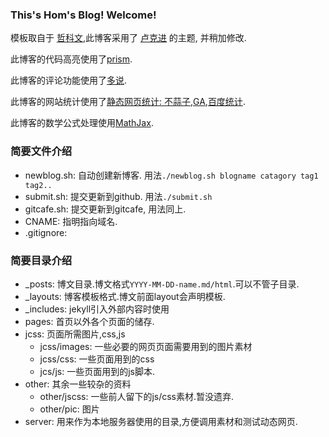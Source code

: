 ### This's Hom's Blog! Welcome!

模板取自于 [哲科文](http://jerkwin.github.io/),此博客采用了 [卢克进](http://geeklu.com/) 的主题, 并稍加修改.

此博客的代码高亮使用了[prism](http://prismjs.com/).

此博客的评论功能使用了[多说](http://duoshuo.com/).

此博客的网站统计使用了[静态网页统计: 不蒜子](http://ibruce.info/2015/04/04/busuanzi/),[GA](http://www.google.com/analytics/ce/mws/),[百度统计](http://tongji.baidu.com/web/welcome/login).

此博客的数学公式处理使用[MathJax](https://www.mathjax.org/).

### 简要文件介绍

- newblog.sh: 自动创建新博客. 用法`./newblog.sh blogname catagory tag1 tag2..`
- submit.sh: 提交更新到github. 用法`./submit.sh`
- gitcafe.sh: 提交更新到gitcafe, 用法同上.
- CNAME: 指明指向域名.
- .gitignore: 

### 简要目录介绍

- _posts: 博文目录.博文格式`YYYY-MM-DD-name.md/html`.可以不管子目录.
- _layouts: 博客模板格式.博文前面layout会声明模板.
- _includes: jekyll引入外部内容时使用
- pages: 首页以外各个页面的储存.
- jcss: 页面所需图片,css,js
	- jcss/images: 一些必要的网页页面需要用到的图片素材
	- jcss/css: 一些页面用到的css
	- jcs/js: 一些页面用到的js脚本.
- other: 其余一些较杂的资料
	- other/jscss: 一些前人留下的js/css素材.暂没遗弃.
	- other/pic: 图片
- server: 用来作为本地服务器使用的目录,方便调用素材和测试动态网页.


